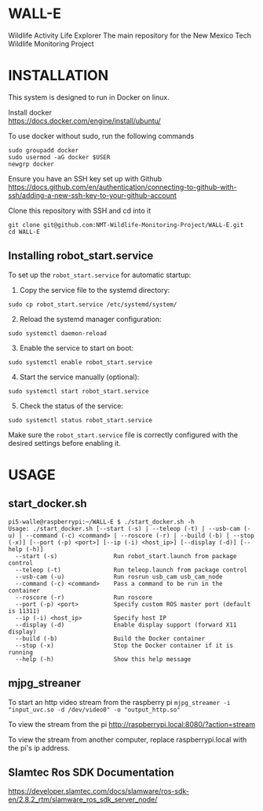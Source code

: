 # WALL-E
Wildlife Activity Life Explorer
The main repository for the New Mexico Tech Wildlife Monitoring Project

# INSTALLATION

This system is designed to run in Docker on linux.  

Install docker  
<https://docs.docker.com/engine/install/ubuntu/>  

To use docker without sudo, run the following commands  
```
sudo groupadd docker
sudo usermod -aG docker $USER
newgrp docker
```

Ensure you have an SSH key set up with Github  
<https://docs.github.com/en/authentication/connecting-to-github-with-ssh/adding-a-new-ssh-key-to-your-github-account>  

Clone this repository with SSH and cd into it  
```
git clone git@github.com:NMT-Wildlife-Monitoring-Project/WALL-E.git
cd WALL-E
```

## Installing robot_start.service

To set up the `robot_start.service` for automatic startup:

1. Copy the service file to the systemd directory:
  ```
  sudo cp robot_start.service /etc/systemd/system/
  ```

2. Reload the systemd manager configuration:
  ```
  sudo systemctl daemon-reload
  ```

3. Enable the service to start on boot:
  ```
  sudo systemctl enable robot_start.service
  ```

4. Start the service manually (optional):
  ```
  sudo systemctl start robot_start.service
  ```

5. Check the status of the service:
  ```
  sudo systemctl status robot_start.service
  ```

Make sure the `robot_start.service` file is correctly configured with the desired settings before enabling it.

# USAGE

## start_docker.sh
```
pi5-walle@raspberrypi:~/WALL-E $ ./start_docker.sh -h
Usage: ./start_docker.sh [--start (-s) | --teleop (-t) | --usb-cam (-u) | --command (-c) <command> | --roscore (-r) | --build (-b) | --stop (-x)] [--port (-p) <port>] [--ip (-i) <host_ip>] [--display (-d)] [--help (-h)]
  --start (-s)                Run robot_start.launch from package control
  --teleop (-t)               Run teleop.launch from package control
  --usb-cam (-u)              Run rosrun usb_cam usb_cam_node
  --command (-c) <command>    Pass a command to be run in the container
  --roscore (-r)              Run roscore
  --port (-p) <port>          Specify custom ROS master port (default is 11311)
  --ip (-i) <host_ip>         Specify host IP
  --display (-d)              Enable display support (forward X11 display)
  --build (-b)                Build the Docker container
  --stop (-x)                 Stop the Docker container if it is running
  --help (-h)                 Show this help message
```

## mjpg_streaner

To start an http video stream from the raspberry pi
```mjpg_streamer -i "input_uvc.so -d /dev/video0" -o "output_http.so"```

To view the stream from the pi
<http://raspberrypi.local:8080/?action=stream>

To view the stream from another computer, replace raspberrypi.local with the pi's ip address.

## Slamtec Ros SDK Documentation
<https://developer.slamtec.com/docs/slamware/ros-sdk-en/2.8.2_rtm/slamware_ros_sdk_server_node/>
